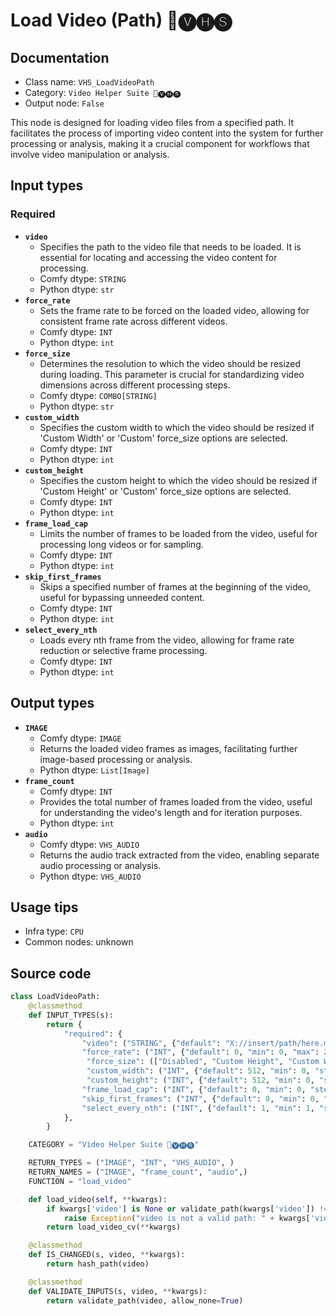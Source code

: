 # Load Video (Path) 🎥🅥🅗🅢
## Documentation
- Class name: `VHS_LoadVideoPath`
- Category: `Video Helper Suite 🎥🅥🅗🅢`
- Output node: `False`

This node is designed for loading video files from a specified path. It facilitates the process of importing video content into the system for further processing or analysis, making it a crucial component for workflows that involve video manipulation or analysis.
## Input types
### Required
- **`video`**
    - Specifies the path to the video file that needs to be loaded. It is essential for locating and accessing the video content for processing.
    - Comfy dtype: `STRING`
    - Python dtype: `str`
- **`force_rate`**
    - Sets the frame rate to be forced on the loaded video, allowing for consistent frame rate across different videos.
    - Comfy dtype: `INT`
    - Python dtype: `int`
- **`force_size`**
    - Determines the resolution to which the video should be resized during loading. This parameter is crucial for standardizing video dimensions across different processing steps.
    - Comfy dtype: `COMBO[STRING]`
    - Python dtype: `str`
- **`custom_width`**
    - Specifies the custom width to which the video should be resized if 'Custom Width' or 'Custom' force_size options are selected.
    - Comfy dtype: `INT`
    - Python dtype: `int`
- **`custom_height`**
    - Specifies the custom height to which the video should be resized if 'Custom Height' or 'Custom' force_size options are selected.
    - Comfy dtype: `INT`
    - Python dtype: `int`
- **`frame_load_cap`**
    - Limits the number of frames to be loaded from the video, useful for processing long videos or for sampling.
    - Comfy dtype: `INT`
    - Python dtype: `int`
- **`skip_first_frames`**
    - Skips a specified number of frames at the beginning of the video, useful for bypassing unneeded content.
    - Comfy dtype: `INT`
    - Python dtype: `int`
- **`select_every_nth`**
    - Loads every nth frame from the video, allowing for frame rate reduction or selective frame processing.
    - Comfy dtype: `INT`
    - Python dtype: `int`
## Output types
- **`IMAGE`**
    - Comfy dtype: `IMAGE`
    - Returns the loaded video frames as images, facilitating further image-based processing or analysis.
    - Python dtype: `List[Image]`
- **`frame_count`**
    - Comfy dtype: `INT`
    - Provides the total number of frames loaded from the video, useful for understanding the video's length and for iteration purposes.
    - Python dtype: `int`
- **`audio`**
    - Comfy dtype: `VHS_AUDIO`
    - Returns the audio track extracted from the video, enabling separate audio processing or analysis.
    - Python dtype: `VHS_AUDIO`
## Usage tips
- Infra type: `CPU`
- Common nodes: unknown


## Source code
```python
class LoadVideoPath:
    @classmethod
    def INPUT_TYPES(s):
        return {
            "required": {
                "video": ("STRING", {"default": "X://insert/path/here.mp4", "vhs_path_extensions": video_extensions}),
                "force_rate": ("INT", {"default": 0, "min": 0, "max": 24, "step": 1}),
                 "force_size": (["Disabled", "Custom Height", "Custom Width", "Custom", "256x?", "?x256", "256x256", "512x?", "?x512", "512x512"],),
                 "custom_width": ("INT", {"default": 512, "min": 0, "step": 8}),
                 "custom_height": ("INT", {"default": 512, "min": 0, "step": 8}),
                "frame_load_cap": ("INT", {"default": 0, "min": 0, "step": 1}),
                "skip_first_frames": ("INT", {"default": 0, "min": 0, "step": 1}),
                "select_every_nth": ("INT", {"default": 1, "min": 1, "step": 1}),
            },
        }

    CATEGORY = "Video Helper Suite 🎥🅥🅗🅢"

    RETURN_TYPES = ("IMAGE", "INT", "VHS_AUDIO", )
    RETURN_NAMES = ("IMAGE", "frame_count", "audio",)
    FUNCTION = "load_video"

    def load_video(self, **kwargs):
        if kwargs['video'] is None or validate_path(kwargs['video']) != True:
            raise Exception("video is not a valid path: " + kwargs['video'])
        return load_video_cv(**kwargs)

    @classmethod
    def IS_CHANGED(s, video, **kwargs):
        return hash_path(video)

    @classmethod
    def VALIDATE_INPUTS(s, video, **kwargs):
        return validate_path(video, allow_none=True)

```
